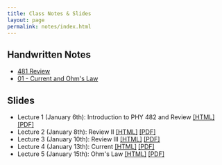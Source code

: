 ```yaml
---
title: Class Notes & Slides
layout: page
permalink: notes/index.html
---
```


## Handwritten Notes

* [481 Review](http://dannycaballero.info/phy481msu_f2019/notes/index.html)
* [01 - Current and Ohm's Law](./handwritten/01-Current_and_Ohms_Law.pdf)


## Slides

* Lecture 1 (January 6th): Introduction to PHY 482 and Review [[HTML]](./01-slides.html) [[PDF]](./01-slides.pdf)
* Lecture 2 (January 8th): Review II [[HTML]](./02-slides.html) [[PDF]](./02-slides.pdf)
* Lecture 3 (January 10th): Review III [[HTML]](./03-slides.html) [[PDF]](./03-slides.pdf)
* Lecture 4 (January 13th): Current [[HTML]](./04-slides.html) [[PDF]](./04-slides.pdf)
* Lecture 5 (January 15th): Ohm's Law [[HTML]](./05-slides.html) [[PDF]](./05-slides.pdf)
